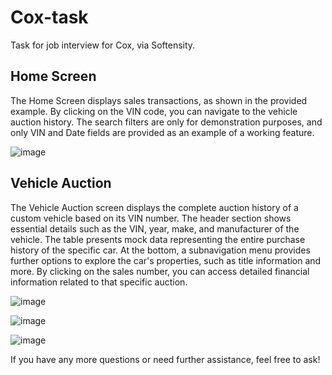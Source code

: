 # Cox-task
Task for job interview for Cox, via Softensity.

## Home Screen
The Home Screen displays sales transactions, as shown in the provided example. By clicking on the VIN code, you can navigate to the vehicle auction history. The search filters are only for demonstration purposes, and only VIN and Date fields are provided as an example of a working feature.

![image](https://github.com/mariuskriukovas/Cox-task/assets/56306299/301fdd13-2887-4f9f-aa77-27a9348326c6)

## Vehicle Auction

The Vehicle Auction screen displays the complete auction history of a custom vehicle based on its VIN number. The header section shows essential details such as the VIN, year, make, and manufacturer of the vehicle. The table presents mock data representing the entire purchase history of the specific car. At the bottom, a subnavigation menu provides further options to explore the car's properties, such as title information and more. By clicking on the sales number, you can access detailed financial information related to that specific auction.

![image](https://github.com/mariuskriukovas/Cox-task/assets/56306299/d35deee4-8568-4c63-a947-b25c2471bd62)

![image](https://github.com/mariuskriukovas/Cox-task/assets/56306299/ee40417f-3cf1-432f-9aae-5e2efd7438c0)

![image](https://github.com/mariuskriukovas/Cox-task/assets/56306299/5974bd28-fae3-4f84-8f0e-3e2fe09d1a55)

If you have any more questions or need further assistance, feel free to ask!
